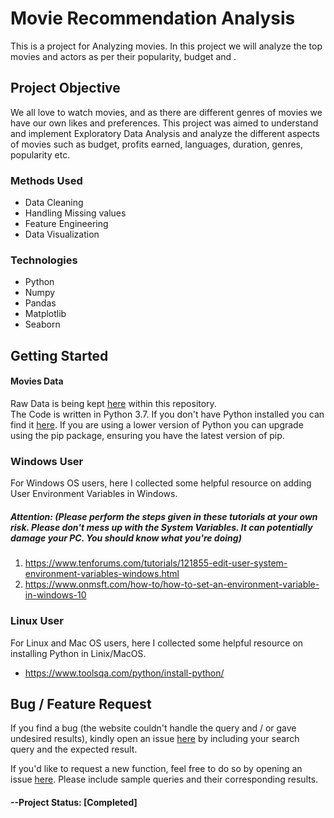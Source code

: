 # Movie Recommendation Analysis
This is a project for Analyzing movies. In this project we will analyze the top movies and actors as per their popularity, budget and .

## Project Objective
We all love to watch movies, and as there are different genres of movies we have our own likes and preferences. This project was aimed to understand and implement Exploratory Data Analysis and analyze the different aspects of movies such as budget, profits earned, languages, duration, genres, popularity etc.

### Methods Used
* Data Cleaning
* Handling Missing values
* Feature Engineering
* Data Visualization
### Technologies
* Python
* Numpy
* Pandas
* Matplotlib
* Seaborn

## Getting Started
#### Movies Data
Raw Data is being kept [here](https://github.com/brianlobo394/MovieRecommendation_Analysis/blob/master/movie_metadata.csv) within this repository.\
The Code is written in Python 3.7. If you don't have Python installed you can find it [here](https://www.python.org/downloads/). If you are using a lower version of Python you can upgrade using the pip package, ensuring you have the latest version of pip.

### **Windows User**
For Windows OS users, here I collected some helpful resource on adding User Environment Variables in Windows.

##### **Attention**: (*Please perform the steps given in these tutorials at your own risk. Please don't mess up with the System Variables. It can potentially damage your PC. You should know what you're doing*)

1. https://www.tenforums.com/tutorials/121855-edit-user-system-environment-variables-windows.html
2. https://www.onmsft.com/how-to/how-to-set-an-environment-variable-in-windows-10


### **Linux User**
For Linux and Mac OS users, here I collected some helpful resource on installing Python in Linix/MacOS.
* https://www.toolsqa.com/python/install-python/

## Bug / Feature Request
If you find a bug (the website couldn't handle the query and / or gave undesired results), kindly open an issue [here](https://github.com/brianlobo394/MovieRecommendation_Analysis/issues/new) by including your search query and the expected result.

If you'd like to request a new function, feel free to do so by opening an issue [here](https://github.com/brianlobo394/MovieRecommendation_Analysis/issues/new). Please include sample queries and their corresponding results.

#### --Project Status: [Completed]


